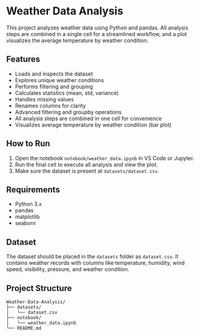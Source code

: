 
# Weather Data Analysis

This project analyzes weather data using Python and pandas. All analysis steps are combined in a single cell for a streamlined workflow, and a plot visualizes the average temperature by weather condition.

## Features
- Loads and inspects the dataset
- Explores unique weather conditions
- Performs filtering and grouping
- Calculates statistics (mean, std, variance)
- Handles missing values
- Renames columns for clarity
- Advanced filtering and groupby operations
- All analysis steps are combined in one cell for convenience
- Visualizes average temperature by weather condition (bar plot)

## How to Run
1. Open the notebook `notebook/weather_data.ipynb` in VS Code or Jupyter.
2. Run the final cell to execute all analysis and view the plot.
3. Make sure the dataset is present at `datasets/dataset.csv`.

## Requirements
- Python 3.x
- pandas
- matplotlib
- seaborn

## Dataset
The dataset should be placed in the `datasets` folder as `dataset.csv`. It contains weather records with columns like temperature, humidity, wind speed, visibility, pressure, and weather condition.

## Project Structure
```
Weather-Data-Analysis/
├── datasets/
│   └── dataset.csv
├── notebook/
│   └── weather_data.ipynb
└── README.md
```

